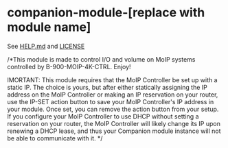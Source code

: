 # companion-module-[replace with module name]

See [HELP.md](./companion/HELP.md) and [LICENSE](./LICENSE)

/*This module is made to control I/O and volume on MoIP systems controlled by B-900-MOIP-4K-CTRL. Enjoy!

IMORTANT:
This module requires that the MoIP Controller be set up with a static IP. The choice is yours, but after either statically assigning the 
    IP address on the MoIP Controller or making an IP reservation on your router, use the IP-SET action button to save your MoIP Controller's IP address in your module. Once set, you can remove the action button from your setup. If you configure your MoIP Controller to use DHCP without setting a reservation on your router, the MoIP Controller will likely change its IP upon renewing a DHCP lease, and thus your Companion module instance will not be able to communicate with it.
*/

